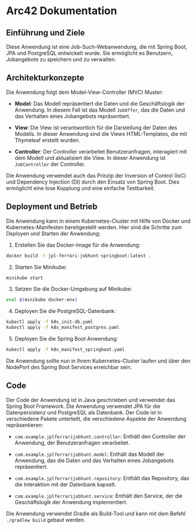 # Arc42 Dokumentation

## Einführung und Ziele

Diese Anwendung ist eine Job-Such-Webanwendung, die mit Spring Boot, JPA und PostgreSQL entwickelt wurde. Sie ermöglicht es Benutzern, Jobangebote zu speichern und zu verwalten.

## Architekturkonzepte

Die Anwendung folgt dem Model-View-Controller (MVC) Muster:

- **Model**: Das Modell repräsentiert die Daten und die Geschäftslogik der Anwendung. In diesem Fall ist das Modell `JobOffer`, das die Daten und das Verhalten eines Jobangebots repräsentiert.

- **View**: Die View ist verantwortlich für die Darstellung der Daten des Modells. In dieser Anwendung sind die Views HTML-Templates, die mit Thymeleaf erstellt wurden.

- **Controller**: Der Controller verarbeitet Benutzeranfragen, interagiert mit dem Modell und aktualisiert die View. In dieser Anwendung ist `JobController` der Controller.

Die Anwendung verwendet auch das Prinzip der Inversion of Control (IoC) und Dependency Injection (DI) durch den Einsatz von Spring Boot. Dies ermöglicht eine lose Kopplung und eine einfache Testbarkeit.

## Deployment und Betrieb

Die Anwendung kann in einem Kubernetes-Cluster mit Hilfe von Docker und Kubernetes-Manifesten bereitgestellt werden. Hier sind die Schritte zum Deployen und Starten der Anwendung:

1. Erstellen Sie das Docker-Image für die Anwendung:

```bash
docker build -t jpl-ferrari-jobhunt-springboot:latest .
```

2. Starten Sie Minikube:

```bash
minikube start
```

3. Setzen Sie die Docker-Umgebung auf Minikube:

```bash
eval $(minikube docker-env)
```

4. Deployen Sie die PostgreSQL-Datenbank:

```bash
kubectl apply -f k8s_init-db.yaml
kubectl apply -f k8s_manifest_postgres.yaml
```

5. Deployen Sie die Spring Boot Anwendung:

```bash
kubectl apply -f k8s_manifest_springboot.yaml
```

Die Anwendung sollte nun in Ihrem Kubernetes-Cluster laufen und über den NodePort des Spring Boot Services erreichbar sein.

## Code

Der Code der Anwendung ist in Java geschrieben und verwendet das Spring Boot Framework. Die Anwendung verwendet JPA für die Datenpersistenz und PostgreSQL als Datenbank. Der Code ist in verschiedene Pakete unterteilt, die verschiedene Aspekte der Anwendung repräsentieren:

- `com.example.jplferrarijobhunt.controller`: Enthält den Controller der Anwendung, der Benutzeranfragen verarbeitet.

- `com.example.jplferrarijobhunt.model`: Enthält das Modell der Anwendung, das die Daten und das Verhalten eines Jobangebots repräsentiert.

- `com.example.jplferrarijobhunt.repository`: Enthält das Repository, das die Interaktion mit der Datenbank kapselt.

- `com.example.jplferrarijobhunt.service`: Enthält den Service, der die Geschäftslogik der Anwendung implementiert.

Die Anwendung verwendet Gradle als Build-Tool und kann mit dem Befehl `./gradlew build` gebaut werden.